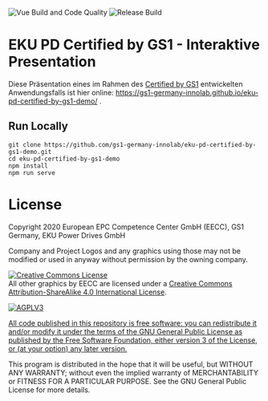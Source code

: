 ![Vue Build and Code Quality](https://github.com/gs1-germany-innolab/eku-pd-certified-by-gs1-demo/workflows/Vue%20Build%20and%20Code%20Quality/badge.svg)
![Release Build](https://github.com/gs1-germany-innolab/eku-pd-certified-by-gs1-demo/workflows/Release%20Build/badge.svg)

# EKU PD Certified by GS1 - Interaktive Presentation

Diese Präsentation eines im Rahmen des [Certified by GS1](https://github.com/gs1-germany-innolab/CertifiedByGS1-Konzepte) entwickelten Anwendungsfalls ist hier online: https://gs1-germany-innolab.github.io/eku-pd-certified-by-gs1-demo/ .


## Run Locally
```
git clone https://github.com/gs1-germany-innolab/eku-pd-certified-by-gs1-demo.git
cd eku-pd-certified-by-gs1-demo
npm install
npm run serve
```

# License

Copyright 2020 European EPC Competence Center GmbH (EECC), GS1 Germany, EKU Power Drives GmbH

Company and Project Logos and any graphics using those may not be modified or used in anyway without permission by the owning company. 


<a rel="license" href="http://creativecommons.org/licenses/by-sa/4.0/"><img alt="Creative Commons License" style="border-width:0" src="https://i.creativecommons.org/l/by-sa/4.0/88x31.png" /></a><br />
<span xmlns:dct="http://purl.org/dc/terms/" property="dct:title">All other graphics</span> by <span xmlns:cc="http://creativecommons.org/ns#" property="cc:attributionName">EECC</span> are licensed under a
<a rel="license" href="http://creativecommons.org/licenses/by-sa/4.0/">Creative Commons Attribution-ShareAlike 4.0 International License</a>.



<a href="https://www.gnu.org/licenses/agpl-3.0.html">
<img alt="AGPLV3" style="border-width:0" src="https://www.gnu.org/graphics/agplv3-with-text-162x68.png" /><br />

All code published in this repository is free software: you can redistribute it and/or modify
it under the terms of the GNU General Public License as published by
the Free Software Foundation, either version 3 of the License, or
(at your option) any later version.
</a>

This program is distributed in the hope that it will be useful,
but WITHOUT ANY WARRANTY; without even the implied warranty of
MERCHANTABILITY or FITNESS FOR A PARTICULAR PURPOSE.  See the
GNU General Public License for more details.
